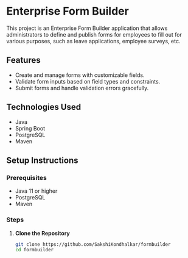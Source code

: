 # Enterprise Form Builder

This project is an Enterprise Form Builder application that allows administrators to define and publish forms for employees to fill out for various purposes, such as leave applications, employee surveys, etc.

## Features

- Create and manage forms with customizable fields.
- Validate form inputs based on field types and constraints.
- Submit forms and handle validation errors gracefully.

## Technologies Used

- Java
- Spring Boot
- PostgreSQL
- Maven

## Setup Instructions

### Prerequisites

- Java 11 or higher
- PostgreSQL
- Maven

### Steps

1. **Clone the Repository**

   ```sh
   git clone https://github.com/SakshiKondhalkar/formbuilder
   cd formbuilder
